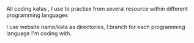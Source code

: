All coding katas , I use to practise from several resource within different programming languages

I use website name/kata as directories, I branch for each programming language I'm coding with.
